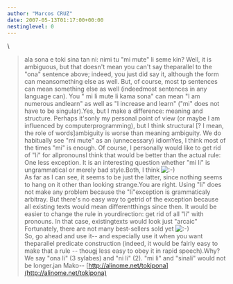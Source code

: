 ```yaml
---
author: "Marcos CRUZ"
date: 2007-05-13T01:17:00+00:00
nestinglevel: 0
---
```

\
> 
> ala sona e toki sina tan ni: nimi tu "mi mute" li seme kin?
> Well, it is ambiguous, but that doesn't mean you can't say theparallel to the "ona" sentence
> above; indeed, you just did say it, although the form can meansomething else as well. But, of
> course, most tp sentences can mean something else as well (indeedmost sentences in any language
> can). You " mi li mute li kama sona" can mean "I am numerous andlearn" as well as "I increase
> and learn" ("mi" does not have to be singular).Yes, but I make a difference: meaning and structure. Perhaps it'sonly my personal point of view (or maybe I am influenced by computerprogramming), but I think structural \[? I mean, the role of words\]ambiguity is worse than meaning ambiguity.
> We do habitually see "mi mute" as an (unnecessary) idiomYes, I think most of the times "mi" is enough.
> Of course, I personally would like to get rid of "li" for allpronounsI think that would be better than the actual rule: One less exception.
> It is an interesting question whether "mi li"
> is ungrammatical or merely bad style.Both, I think ![:-)](images/smilies/icon_e_smile.gif "Smile")\
> As far as I can see, it seems to be just the latter,
> since nothing seems to hang on it other than looking
> strange.You are right. Using "li" does not make any problem because the "li"exception is grammaticaly arbitray. But there's no easy way to getrid of the exception because all existing texts would mean differentthings since then. It would be easier to change the rule in yourdirection: get rid of all "li" with pronouns. In that case, existingtexts would look just "arcaic" Fortunately, there are not many best-sellers sold yet ![:-)](images/smilies/icon_e_smile.gif "Smile")\
> So, go ahead and use it--
 and especially use it when you want theparallel predicate
> construction (indeed, it would be fairly easy to make that a rule --
 thougj less easy to obey it
> in rapid speech).Why? We say "ona li" (3 sylabes) and "ni li" (2). "mi li" and "sinali" would not be longer.jan Mako--
[http://alinome.net/tokipona](http://alinome.net/tokipona)